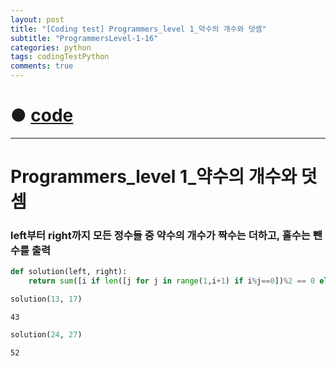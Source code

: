 ```yaml
---
layout: post
title: "[Coding test] Programmers_level 1_약수의 개수와 덧셈"
subtitle: "ProgrammersLevel-1-16"
categories: python
tags: codingTestPython
comments: true
---
```


# ● [code](https://github.com/JeongJaeyoung0/coding_test/blob/8765645b02368a9f09a31097225a46b8a2d6763a/210630_Programmers_level%201_%EC%95%BD%EC%88%98%EC%9D%98%20%EA%B0%9C%EC%88%98%EC%99%80%20%EB%8D%A7%EC%85%88.ipynb)

***

# Programmers_level 1_약수의 개수와 덧셈
### left부터 right까지 모든 정수들 중 약수의 개수가 짝수는 더하고, 홀수는 뺀 수를 출력


```python
def solution(left, right):
    return sum([i if len([j for j in range(1,i+1) if i%j==0])%2 == 0 else -i for i in range(left, right+1) ])
```


```python
solution(13, 17)
```




    43




```python
solution(24, 27)
```




    52